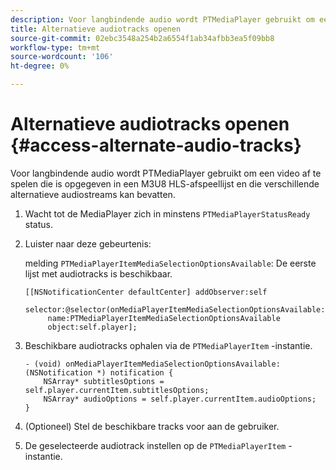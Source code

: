 ```yaml
---
description: Voor langbindende audio wordt PTMediaPlayer gebruikt om een video af te spelen die is opgegeven in een M3U8 HLS-afspeellijst en die verschillende alternatieve audiostreams kan bevatten.
title: Alternatieve audiotracks openen
source-git-commit: 02ebc3548a254b2a6554f1ab34afbb3ea5f09bb8
workflow-type: tm+mt
source-wordcount: '106'
ht-degree: 0%

---
```


# Alternatieve audiotracks openen {#access-alternate-audio-tracks}

Voor langbindende audio wordt PTMediaPlayer gebruikt om een video af te spelen die is opgegeven in een M3U8 HLS-afspeellijst en die verschillende alternatieve audiostreams kan bevatten.

1. Wacht tot de MediaPlayer zich in minstens `PTMediaPlayerStatusReady` status.
1. Luister naar deze gebeurtenis:

   melding `PTMediaPlayerItemMediaSelectionOptionsAvailable`: De eerste lijst met audiotracks is beschikbaar.

   ```
   [[NSNotificationCenter defaultCenter] addObserver:self 
        selector:@selector(onMediaPlayerItemMediaSelectionOptionsAvailable:) 
        name:PTMediaPlayerItemMediaSelectionOptionsAvailable  
        object:self.player];
   ```

1. Beschikbare audiotracks ophalen via de `PTMediaPlayerItem` -instantie.

   ```
   - (void) onMediaPlayerItemMediaSelectionOptionsAvailable:(NSNotification *) notification { 
       NSArray* subtitlesOptions = self.player.currentItem.subtitlesOptions; 
       NSArray* audioOptions = self.player.currentItem.audioOptions; 
   }
   ```

1. (Optioneel) Stel de beschikbare tracks voor aan de gebruiker.
1. De geselecteerde audiotrack instellen op de `PTMediaPlayerItem` -instantie.
